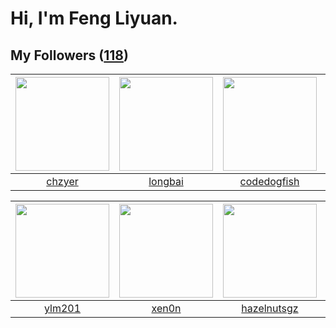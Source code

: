 # Hi, I'm Feng Liyuan.

## My Followers ([118](https://github.com/SunRunAway?tab=followers))

| <img src="https://avatars.githubusercontent.com/u/1464115?v=4" width="150" height="150" /> | <img src="https://avatars.githubusercontent.com/u/1204301?v=4" width="150" height="150" /> | <img src="https://avatars.githubusercontent.com/u/6002026?v=4" width="150" height="150" /> | <img src="https://avatars.githubusercontent.com/u/1543151?v=4" width="150" height="150" /> |
| :----------------------------------------------------------------------------------------: | :----------------------------------------------------------------------------------------: | :----------------------------------------------------------------------------------------: | :----------------------------------------------------------------------------------------: |
|                             [chzyer](https://github.com/chzyer)                            |                            [longbai](https://github.com/longbai)                           |                        [codedogfish](https://github.com/codedogfish)                       |                          [chrislusf](https://github.com/chrislusf)                         |

| <img src="https://avatars.githubusercontent.com/u/588162?v=4" width="150" height="150" /> | <img src="https://avatars.githubusercontent.com/u/1175567?v=4" width="150" height="150" /> | <img src="https://avatars.githubusercontent.com/u/24202964?v=4" width="150" height="150" /> | <img src="https://avatars.githubusercontent.com/u/619331?v=4" width="150" height="150" /> |
| :---------------------------------------------------------------------------------------: | :----------------------------------------------------------------------------------------: | :-----------------------------------------------------------------------------------------: | :---------------------------------------------------------------------------------------: |
|                            [ylm201](https://github.com/ylm201)                            |                              [xen0n](https://github.com/xen0n)                             |                        [hazelnutsgz](https://github.com/hazelnutsgz)                        |                        [justmao945](https://github.com/justmao945)                        |